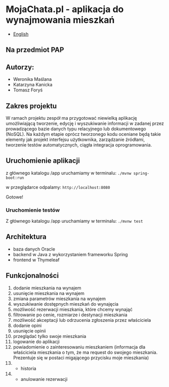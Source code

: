 # MojaChata.pl - aplikacja do wynajmowania mieszkań

- [English](README.md)

## Na przedmiot PAP

## Autorzy:
- Weronika Maślana
- Katarzyna Kanicka
- Tomasz Foryś

## Zakres projektu
W ramach projektu zespół ma przygotować niewielką aplikację umożliwiającą tworzenie, edycję i wyszukiwanie informacji w zadanej przez prowadzącego bazie danych typu relacyjnego lub dokumentowego (NoSQL).
Na każdym etapie oprócz tworzonego kodu oceniane będą takie elementy jak projekt interfejsu użytkownika, zarządzanie źródłami, tworzenie testów automatycznych, ciągła integracja oprogramowania.

## Uruchomienie aplikacji
z głównego katalogu /app uruchamiamy w terminalu:
`./mvnw spring-boot:run`

w przeglądarce odpalamy:
`http://localhost:8080`

Gotowe!

### Uruchomienie testów
Z głównego katalogu /app uruchamiamy w terminalu:
`./mvnw test`

## Architektura
- baza danych Oracle
- backend w Java z wykorzystaniem frameworku Spring
- frontend w Thymeleaf

## Funkcjonalności
1. dodanie mieszkania na wynajem
2. usunięcie mieszkania na wynajem
3. zmiana parametrów mieszkania na wynajem
4. wyszukiwanie dostępnych mieszkań do wynajęcia
5. możliwość rezerwacji mieszkania, które chcemy wynająć
6. filtrowanie po cenie, rozmiarze i destynacji mieszkania
7. możliwość akceptacji lub odrzucenia zgłoszenia przez właściciela
8. dodanie opini
9. usunięcie opinii
10. przeglądać tylko swoje mieszkania
11. logowanie do aplikacji
12. powiadomienie o zainteresowaniu mieszkaniem (informacja dla właściciela mieszkania o tym, że ma request do swojego mieszkania. Prezentuje się w postaci migającego przycisku moje mieszkania)
13. * historia
14. * anulowanie rezerwacji

